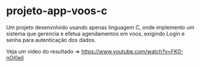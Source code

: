 # projeto-app-voos-c
Um projeto desenvolvido usando apenas linguagem C, onde implemento um sistema que gerencia e efetua agendamentos em voos, exigindo Login e senha para autenticação dos dados.

Veja um video do resultado => https://www.youtube.com/watch?v=FK0-nOj0eiI
